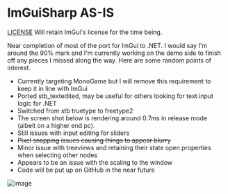# ImGuiSharp AS-IS

[LICENSE](https://github.com/ocornut/imgui/blob/master/LICENSE) Will retain ImGui's license for the time being.

Near completion of most of the port for ImGui to .NET. I would say I'm around the 90% mark and I'm currently working on the demo side to finish off any pieces I missed along the way. Here are some random points of interest.
- Currently targeting MonoGame but I will remove this requirement to keep it in line with ImGui
- Ported stb_textedited, may be useful for others looking for text input logic for .NET
- Switched from stb truetype to freetype2
- The screen shot below is rendering around 0.7ms in release mode (albeit on a higher end pc).
- Still issues with input editing for sliders
- ~~Pixel snapping issues causing things to appear blurry~~
- Minor issue with treeviews and retaining their state open properties when selecting other nodes
- Appears to be an issue with the scaling to the window
- Code will be put up on GitHub in the near future

![image](https://cloud.githubusercontent.com/assets/6292318/14368012/1b62d372-fce9-11e5-9801-6e54d326f2c1.png)
